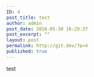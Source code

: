 ```yaml
---
ID: 4
post_title: test
author: admin
post_date: 2016-05-30 16:29:37
post_excerpt: ""
layout: post
permalink: http://git.dev/?p=4
published: true
---
```

test